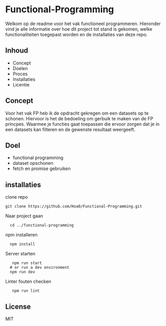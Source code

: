 # Functional-Programming

Welkom op de readme voor het vak functioneel programmeren.
Hieronder vind je alle informatie over hoe dit project tot stand is gekomen, welke functionaliteiten toegepast worden en de installaties van deze repo.

## Inhoud
- Concept
- Doelen
- Proces
- Installaties
- Licentie

## Concept
Voor het vak FP heb ik de opdracht gekregen om een datasets op te schonen. Hiervoor is het de bedoeling om gerbuik te maken van de FP princpes. Waarmee je functies gaat toepassen die ervoor zorgen dat je in een datasets kan filteren en de gewenste resultaat weergeeft.

## Doel
- functional programming
- dataset opschonen
- fetch en promise gebruiken

## installaties

clone repo
```commandline
git clone https://github.com/Hoa0/Functional-Programming.git
```

Naar project gaan
```commandline
  cd ../functional-programming
```

npm installeren
```commandline
  npm install
```

Server starten
```commandline
   npm run start
  # or run a dev environment
  npm run dev
```

Linter fouten checken
```commandline
   npm run lint
```

## License

MIT


